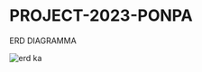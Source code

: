 # PROJECT-2023-PONPA
ERD DIAGRAMMA

![erd ka](https://github.com/DataSATANIST1415/PROJECT-2023-PONPA/assets/150459634/76e0b439-4560-420c-ba96-bd1a59d38c0b)
